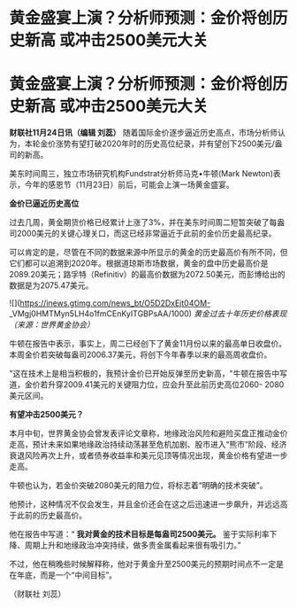 # 黄金盛宴上演？分析师预测：金价将创历史新高 或冲击2500美元大关

# 黄金盛宴上演？分析师预测：金价将创历史新高 或冲击2500美元大关

**财联社11月24日讯（编辑 刘蕊）**
随着国际金价逐步逼近历史高点，市场分析师认为，本轮金价涨势有望打破2020年时的历史高位纪录，并有望创下2500美元/盎司的新高。

美东时间周三，独立市场研究机构Fundstrat分析师马克•牛顿(Mark Newton)表示，今年的感恩节（11月23日）前后，可能会上演一场黄金盛宴。

**金价已逼近历史高位**

过去几周，黄金期货价格已经累计上涨了3%，并在美东时间周二短暂突破了每盎司2000美元的关键心理关口，而这已经非常逼近于此前的金价历史最高纪录。

可以肯定的是，尽管在不同的数据来源中所显示的黄金的历史最高价有所不同，但它们都可以追溯到2020年。根据道琼斯市场数据，黄金的盘中历史最高价是2089.20美元；路孚特（Refinitiv）的最高价数据为2072.50美元，而彭博给出的数据是为2075.47美元。

![](https://inews.gtimg.com/news_bt/O5D2DxEjt04OM-
_VMgj0HMTMyn5LH4o1fmCEnKyITGBPsAA/1000) _黄金过去十年历史价格表现（来源：世界黄金协会）_

牛顿在报告中表示，事实上，周二已经创下了黄金11月份以来的最高单日收盘价。本周金价若突破每盎司2006.37美元，将创下今年春季以来的最高周收盘价。

"这在技术上是相当积极的，我预计金价已开始反弹至历史新高，"牛顿在报告中写道，金价若升穿2009.41美元的关键阻力位，应会升至此前历史高位2060-
2080美元区间。

**有望冲击2500美元？**

本月中旬，世界黄金协会曾发表评论文章称，地缘政治风险和避险买盘正推动金价走高，预计未来如果地缘政治持续动荡甚至危机加剧、股市进入“熊市”阶段、经济衰退风险再次上升，或者债券收益率和美元见顶等情况出现，黄金价格有望进一步走高。

牛顿也认为，若金价突破2080美元的阻力位，将标志着“明确的技术突破”。

他预计，这种情况不仅会发生，并且金价还会在这之后迅速进一步飙升，并远远高于此前的历史最高价。

他在报告中写道：“ **我对黄金的技术目标是每盎司2500美元。** 鉴于实际利率下降、周期上升和地缘政治冲突持续，做多贵金属看起来很有吸引力。”

不过，他在稍晚些时候解释称，他对于黄金升至2500美元的预期时间点不一定是在年底，而是一个“中间目标”。

（财联社 刘蕊）

